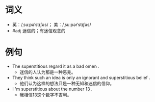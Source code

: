 # 词义
- 英：/ˌsuːpəˈstɪʃəs/； 美：/ˌsuːpərˈstɪʃəs/
- #adj 迷信的；有迷信观念的
# 例句
- The superstitious regard it as a bad omen .
	- 迷信的人认为那是一种恶兆。
- They think such an idea is only an ignorant and superstitious belief .
	- 他们认为这样的想法只是一种无知和迷信的信仰。
- I 'm superstitious about the number 13 .
	- 我相信13这个数字不吉利。

